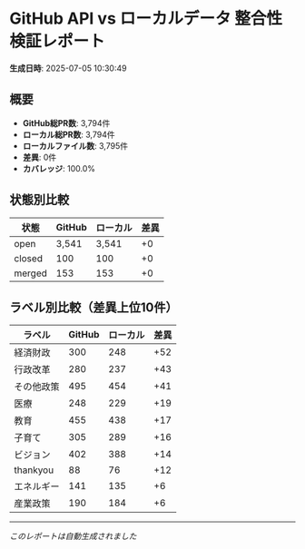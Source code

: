 # GitHub API vs ローカルデータ 整合性検証レポート

**生成日時**: 2025-07-05 10:30:49

## 概要

- **GitHub総PR数**: 3,794件
- **ローカル総PR数**: 3,794件
- **ローカルファイル数**: 3,795件
- **差異**: 0件
- **カバレッジ**: 100.0%

## 状態別比較

| 状態 | GitHub | ローカル | 差異 |
|------|--------|----------|------|
| open | 3,541 | 3,541 | +0 |
| closed | 100 | 100 | +0 |
| merged | 153 | 153 | +0 |

## ラベル別比較（差異上位10件）

| ラベル | GitHub | ローカル | 差異 |
|--------|--------|----------|------|
| 経済財政 | 300 | 248 | +52 |
| 行政改革 | 280 | 237 | +43 |
| その他政策 | 495 | 454 | +41 |
| 医療 | 248 | 229 | +19 |
| 教育 | 455 | 438 | +17 |
| 子育て | 305 | 289 | +16 |
| ビジョン | 402 | 388 | +14 |
| thankyou | 88 | 76 | +12 |
| エネルギー | 141 | 135 | +6 |
| 産業政策 | 190 | 184 | +6 |

---
*このレポートは自動生成されました*